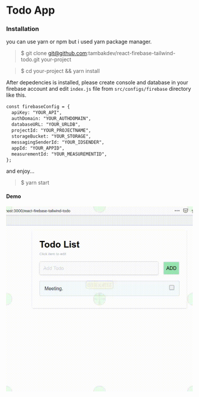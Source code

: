 # Todo App

### Installation
you can use yarn or npm but i used yarn package manager.

> \$ git clone git@github.com:tambakdev/react-firebase-tailwind-todo.git your-project

> \$ cd your-project && yarn install

After depedencies is installed, please create console and database in your firebase account and edit ```index.js``` file from ```src/configs/firebase``` directory like this.

```
const firebaseConfig = {
  apiKey: "YOUR_API",
  authDomain: "YOUR_AUTHDOMAIN",
  databaseURL: "YOUR_URLDB",
  projectId: "YOUR_PROJECTNAME",
  storageBucket: "YOUR_STORAGE",
  messagingSenderId: "YOUR_IDSENDER",
  appId: "YOUR_APPID",
  measurementId: "YOUR_MEASUREMENTID",
};
```
and enjoy...

> \$ yarn start

#### Demo

![Demonya](sample.gif)